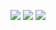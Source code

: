 <p align="center" >
<img  src="https://github-readme-stats.vercel.app/api?username=shantoislam6&show_icons=true&theme=transparent&hide_border=true&cache_seconds=21600">
<img  src="https://github-readme-stats.vercel.app/api/top-langs/?username=shantoislam6&layout=compact&hide_border=true&theme=transparent&cache_seconds=21600">
<img  src="https://github-readme-streak-stats.herokuapp.com?user=shantoislam6&theme=transparent&border_radius=3.4&hide_border=true&cache_seconds=21600">
</p>

